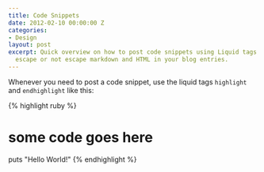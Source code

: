 ```yaml
---
title: Code Snippets
date: 2012-02-10 00:00:00 Z
categories:
- Design
layout: post
excerpt: Quick overview on how to post code snippets using Liquid tags and how to
  escape or not escape markdown and HTML in your blog entries.
---
```


Whenever you need to post a code snippet, use the liquid tags `highlight` and `endhighlight` like this:

{% highlight ruby %}
# some code goes here
puts "Hello World!"
{% endhighlight %}
